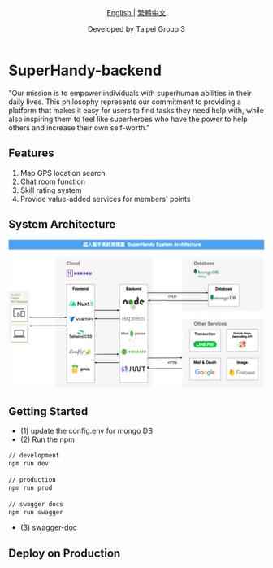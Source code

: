 <p align="center">
  <a href="./README.md"> English </a> | <a href="./README.zh-TW.md"> 繁體中文
  </a>
</p>
  
<p align="center">
  Developed by Taipei Group 3<br></a>
<br>

</p>

# SuperHandy-backend

"Our mission is to empower individuals with superhuman abilities in their daily lives. This philosophy represents our commitment to providing a platform that makes it easy for users to find tasks they need help with, while also inspiring them to feel like superheroes who have the power to help others and increase their own self-worth."

## Features
1. Map GPS location search
2. Chat room function
3. Skill rating system
4. Provide value-added services for members' points
## System Architecture
<img src="./image/system-structure.png">

## Getting Started

-   (1) update the config.env for mongo DB
-   (2) Run the npm

```
// development
npm run dev

// production
npm run prod

// swagger docs
npm run swagger

```

-   (3) [swagger-doc](http://localhost:3000/api-doc/)

## Deploy on Production
